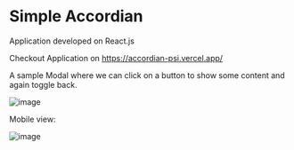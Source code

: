 # Simple Accordian

Application developed on React.js

Checkout Application  on https://accordian-psi.vercel.app/

A sample Modal where we can click on a button to show some content and again toggle back.

![image](https://user-images.githubusercontent.com/107784718/182864558-ce2df436-7ba7-4f39-acd3-4db6d955e8d9.png)

Mobile view:

![image](https://user-images.githubusercontent.com/107784718/186089555-5fd8cfd0-1cc1-4069-9887-04508375624d.png)


